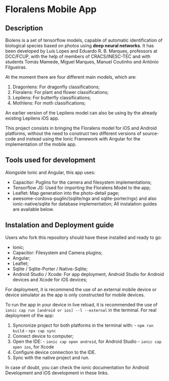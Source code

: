 # Floralens Mobile App
## Description
Biolens is a set of tensorflow models, capable of automatic identification of biological species based on photos using **deep neural networks**. 
It has been developed by Luís Lopes and Eduardo R. B. Marques, professors at DCC/FCUP, with the help of members of CRACS/INESC-TEC and with students
Tomás Mamede, Miguel Marques, Manuel Coutinho and António Filgueiras.

At the moment there are four different main models, which are:
  1. Dragonlens: For dragonfly classifications;
  2. Floralens: For plant and flower classifications;
  3. Lepilens: For butterfly classifications;
  4. Mothlens: For moth classifications;

An earlier version of the Lepilens model can also be using by the already existing Lepilens iOS app.

This project consists in bringing the Floralens model for iOS and Android platforms, without the need to construct two different versions of source-code and instead
using the Ionic Framework with Angular for the implementation of the mobile app.


## Tools used for development
Alongside Ionic and Angular, this app uses:
  - Capacitor: Puglins for the camera and filesystem implementations;
  - Tensorflow JS: Used for importing the Floralens Model to the app;
  - Leaflet: Map generation into the photo-detail page;
  - awesome-cordova-puglin/(sqlite/ngx and sqlite-porter/ngx) and also ionic-native/sqlite for database implementation;
All instalation guides are available below.


## Instalation and Deployment guide
Users who fork this repository should have these installed and ready to go:
  - Ionic;
  - Capacitor: Filesystem and Camera plugins;
  - Angular;
  - Leaflet;
  - Sqlite / Sqlite-Porter / Native-Sqlite;
  - Android Studio / Xcode: For app deployment, Android Studio for Android devices and Xcode for iOS devices;

For deployment, it is recommend the use of an external mobile device or device simulator as the app is only constructed for mobile devices.

To run the app in your device in live reload, it is recommended the use of `ionic cap run [android or ios] --l --external` in the terminal.
For real deployment of the app:
  1. Syncronize project for both platforms in the terminal with:
    - `npm run build`
    - `npx cap sync`
  2. Connect device to computer;
  3. Open the IDE:
    - `ionic cap open android`, for Android Studio
    - `ionic cap open ios`, for Xcode
  4. Configure device connection to the IDE.
  5. Sync with the native project and run.

In case of doubt, you can check the ionic documentation for Android Development and iOS development in these links.
